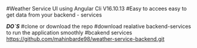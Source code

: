 #Weather Service UI using Angular Cli V16.10.13
#Easy to accees easy to get data from your backend - services

*****DO`S*****
#clone or download the repo
#download realative backend-services to run the application smoothly
#bcakend services https://github.com/mahinbarde98/weather-service-backend.git
